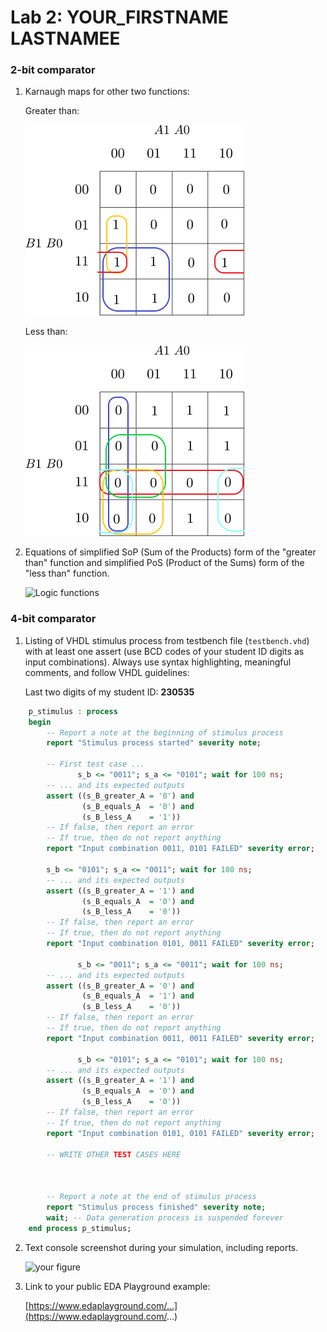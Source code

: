 # Lab 2: YOUR_FIRSTNAME LASTNAMEE

### 2-bit comparator

1. Karnaugh maps for other two functions:

   Greater than:

   ![K-maps](images/kmap_Bgrater.png)

   Less than:

   ![K-maps](images/kmap_Bless.png)

2. Equations of simplified SoP (Sum of the Products) form of the "greater than" function and simplified PoS (Product of the Sums) form of the "less than" function.

   ![Logic functions](images/comparator_min.png)

### 4-bit comparator

1. Listing of VHDL stimulus process from testbench file (`testbench.vhd`) with at least one assert (use BCD codes of your student ID digits as input combinations). Always use syntax highlighting, meaningful comments, and follow VHDL guidelines:

   Last two digits of my student ID: **230535**

```vhdl
    p_stimulus : process
    begin
        -- Report a note at the beginning of stimulus process
        report "Stimulus process started" severity note;

        -- First test case ...
               s_b <= "0011"; s_a <= "0101"; wait for 100 ns;
        -- ... and its expected outputs
        assert ((s_B_greater_A = '0') and
                (s_B_equals_A  = '0') and
                (s_B_less_A    = '1'))
        -- If false, then report an error
        -- If true, then do not report anything
        report "Input combination 0011, 0101 FAILED" severity error;       
        
        s_b <= "0101"; s_a <= "0011"; wait for 100 ns;
        -- ... and its expected outputs
        assert ((s_B_greater_A = '1') and
                (s_B_equals_A  = '0') and
                (s_B_less_A    = '0'))
        -- If false, then report an error
        -- If true, then do not report anything
        report "Input combination 0101, 0011 FAILED" severity error;

               s_b <= "0011"; s_a <= "0011"; wait for 100 ns;
        -- ... and its expected outputs
        assert ((s_B_greater_A = '0') and
                (s_B_equals_A  = '1') and
                (s_B_less_A    = '0'))
        -- If false, then report an error
        -- If true, then do not report anything
        report "Input combination 0011, 0011 FAILED" severity error;
        
               s_b <= "0101"; s_a <= "0101"; wait for 100 ns;
        -- ... and its expected outputs
        assert ((s_B_greater_A = '1') and
                (s_B_equals_A  = '0') and
                (s_B_less_A    = '0'))
        -- If false, then report an error
        -- If true, then do not report anything
        report "Input combination 0101, 0101 FAILED" severity error;
        
        -- WRITE OTHER TEST CASES HERE



        -- Report a note at the end of stimulus process
        report "Stimulus process finished" severity note;
        wait; -- Data generation process is suspended forever
    end process p_stimulus;
```

2. Text console screenshot during your simulation, including reports.

   ![your figure](console.PNG)

3. Link to your public EDA Playground example:

   [https://www.edaplayground.com/...](https://www.edaplayground.com/...)
